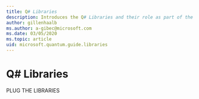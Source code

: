 ```yaml
---
title: Q# Libraries
description: Introduces the Q# Libraries and their role as part of the QDK.
author: gillenhaalb
ms.author: a-gibec@microsoft.com
ms.date: 03/05/2020
ms.topic: article
uid: microsoft.quantum.guide.libraries
---
```


# Q# Libraries

PLUG THE LIBRARIES

